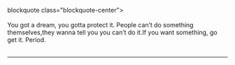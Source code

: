 blockquote class="blockquote-center"><br><br>You got a dream, you gotta protect it. People can’t do something themselves,they wanna tell you you can’t do it.If you want something, go get it. Period.<br><br></blockquote>



<hr>
<!-- 在校大学生、懒癌晚期、轻度强迫症患者，爱好折腾的学生党。喜欢一切有意思的技术和事情。乱七八糟的技术都有玩过一点，杂而不精。希望自己能对自己喜欢的事物始终保持兴趣和热情。目前从嵌入式Linux驱动开发学习转向移动互联、Web方向的学习。希望自己对热衷的事情能够一直坚持下去。 -->


